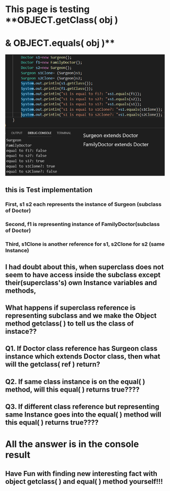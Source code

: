 # This page is testing **OBJECT.getClass( obj )
# & OBJECT.equals( obj )**

![0](0th.png)

## this is Test implementation

### First, s1 s2 each represents the instance of Surgeon (subclass of Doctor)

### Second, f1 is representing instance of FamilyDoctor(subclass of Doctor)

### Third, s1Clone is another reference for s1, s2Clone for s2 (same Instance)

## I had doubt about this, when superclass **does not seem to have access inside the subclass** except **their(superclass's) own** Instance variables and methods, 

## What happens if **superclass reference is representing subclass** and we make the **Object method getclass( ) to tell us the class** of instace??  

## Q1. If Doctor class reference has Surgeon class instance which extends Doctor class, then **what will the getclass( ref ) return?**

## Q2. If **same class instance is on the equal( ) method**, will this **equal( ) returns true????**

## Q3. If **different class reference but representing same Instance goes into the equal( ) method** will this **equal( ) returns true????**

# **All the answer is in the console result** 
## Have Fun with finding **new interesting fact with object getclass( ) and equal( ) method yourself!!!**
